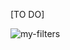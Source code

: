 [TO DO]

![my-filters](https://user-images.githubusercontent.com/886325/48967331-f5c66c00-efde-11e8-98dc-1cb1f296d7ca.png)